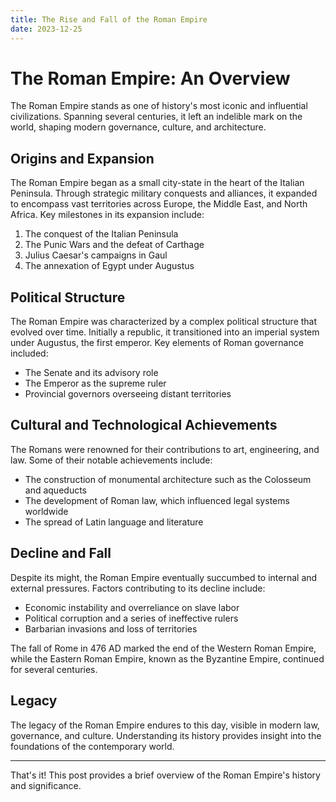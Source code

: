 ```yaml
---
title: The Rise and Fall of the Roman Empire
date: 2023-12-25
---
```


# The Roman Empire: An Overview

The Roman Empire stands as one of history's most iconic and influential civilizations. Spanning several centuries, it left an indelible mark on the world, shaping modern governance, culture, and architecture.

## Origins and Expansion

The Roman Empire began as a small city-state in the heart of the Italian Peninsula. Through strategic military conquests and alliances, it expanded to encompass vast territories across Europe, the Middle East, and North Africa. Key milestones in its expansion include:

1. The conquest of the Italian Peninsula
2. The Punic Wars and the defeat of Carthage
3. Julius Caesar's campaigns in Gaul
4. The annexation of Egypt under Augustus

## Political Structure

The Roman Empire was characterized by a complex political structure that evolved over time. Initially a republic, it transitioned into an imperial system under Augustus, the first emperor. Key elements of Roman governance included:

- The Senate and its advisory role
- The Emperor as the supreme ruler
- Provincial governors overseeing distant territories

## Cultural and Technological Achievements

The Romans were renowned for their contributions to art, engineering, and law. Some of their notable achievements include:

- The construction of monumental architecture such as the Colosseum and aqueducts
- The development of Roman law, which influenced legal systems worldwide
- The spread of Latin language and literature

## Decline and Fall

Despite its might, the Roman Empire eventually succumbed to internal and external pressures. Factors contributing to its decline include:

- Economic instability and overreliance on slave labor
- Political corruption and a series of ineffective rulers
- Barbarian invasions and loss of territories

The fall of Rome in 476 AD marked the end of the Western Roman Empire, while the Eastern Roman Empire, known as the Byzantine Empire, continued for several centuries.

## Legacy

The legacy of the Roman Empire endures to this day, visible in modern law, governance, and culture. Understanding its history provides insight into the foundations of the contemporary world.

---

That's it! This post provides a brief overview of the Roman Empire's history and significance.
